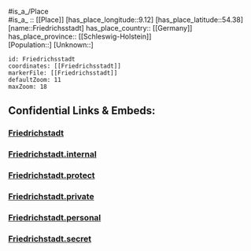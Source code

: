 ﻿---
location: [54.38,9.12] 
mapzoom: [7,12] 
mapmarker: city 
type: City
tags:
- geo/City


SpocWebEntityId: 30290
isDeleted: false
confidential: public

---
#is_a_/Place  
#is_a_ :: [[Place]] 
[has_place_longitude::9.12] 
[has_place_latitude::54.38] 
[name::Friedrichsstadt] 
has_place_country:: [[Germany]]  
has_place_province:: [[Schleswig-Holstein]]  
[Population::] 
[Unknown::] 


```leaflet
id: Friedrichsstadt
coordinates: [[Friedrichsstadt]] 
markerFile: [[Friedrichsstadt]] 
defaultZoom: 11 
maxZoom: 18
```


## Confidential Links & Embeds: 

### [Friedrichstadt](/_public/Earth/Continent/Europe/Europe~Central/Germany/Germany~West/Schleswig-Holstein/counties~SH/Nordfriesland/cities~Nordfriesland/Friedrichstadt.md) 

### [Friedrichstadt.internal](/_internal/Earth/Continent/Europe/Europe~Central/Germany/Germany~West/Schleswig-Holstein/counties~SH/Nordfriesland/cities~Nordfriesland/Friedrichstadt.internal.md) 

### [Friedrichstadt.protect](/_protect/Earth/Continent/Europe/Europe~Central/Germany/Germany~West/Schleswig-Holstein/counties~SH/Nordfriesland/cities~Nordfriesland/Friedrichstadt.protect.md) 

### [Friedrichstadt.private](/_private/Earth/Continent/Europe/Europe~Central/Germany/Germany~West/Schleswig-Holstein/counties~SH/Nordfriesland/cities~Nordfriesland/Friedrichstadt.private.md) 

### [Friedrichstadt.personal](/_personal/Earth/Continent/Europe/Europe~Central/Germany/Germany~West/Schleswig-Holstein/counties~SH/Nordfriesland/cities~Nordfriesland/Friedrichstadt.personal.md) 

### [Friedrichstadt.secret](/_secret/Earth/Continent/Europe/Europe~Central/Germany/Germany~West/Schleswig-Holstein/counties~SH/Nordfriesland/cities~Nordfriesland/Friedrichstadt.secret.md) 
